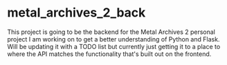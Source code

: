 # metal_archives_2_back
This project is going to be the  backend for the Metal Archives 2 personal project I am working on to get a better understanding of Python and Flask. Will be updating it with a TODO list but currently just getting it to a place to where the API matches the functionality that's built out on the frontend.
